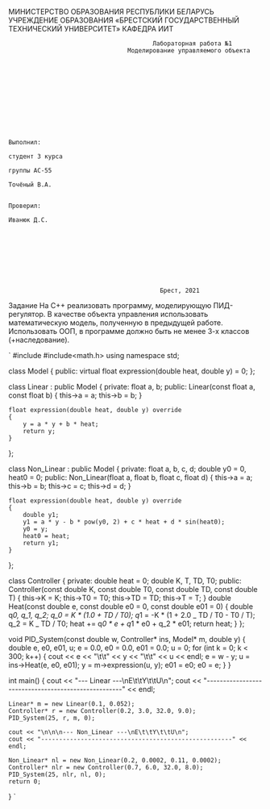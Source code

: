 МИНИСТЕРСТВО ОБРАЗОВАНИЯ РЕСПУБЛИКИ БЕЛАРУСЬ УЧРЕЖДЕНИЕ ОБРАЗОВАНИЯ «БРЕСТСКИЙ ГОСУДАРСТВЕННЫЙ ТЕХНИЧЕСКИЙ УНИВЕРСИТЕТ» КАФЕДРА ИИТ

                                            Лабораторная работа №1
                                     Моделирование управляемого объекта











                                                                            Выполнил:
                                                                            студент 3 курса
                                                                            группы АС-55
                                                                            Точёный В.А.

                                                                            Проверил:
                                                                            Иванюк Д.С.









                                              Брест, 2021

Задание
На C++ реализовать программу, моделирующую ПИД-регулятор. В качестве объекта управления использовать математическую модель, полученную в предыдущей работе. Использовать ООП, в программе должно быть не менее 3-х классов (+наследование).

`
#include<iostream>
#include<math.h>
using namespace std;

class Model
{
public:
virtual float expression(double heat, double y) = 0;
};

class Linear : public Model
{
private:
float a, b;
public:
Linear(const float a, const float b)
{
this->a = a;
this->b = b;
}

    float expression(double heat, double y) override
    {
        y = a * y + b * heat;
        return y;
    }

};

class Non_Linear : public Model
{
private:
float a, b, c, d;
double y0 = 0, heat0 = 0;
public:
Non_Linear(float a, float b, float c, float d)
{
this->a = a;
this->b = b;
this->c = c;
this->d = d;
}

    float expression(double heat, double y) override
    {
        double y1;
        y1 = a * y - b * pow(y0, 2) + c * heat + d * sin(heat0);
        y0 = y;
        heat0 = heat;
        return y1;
    }

};

class Controller
{
private:
double heat = 0;
double K, T, TD, T0;
public:
Controller(const double K, const double T0, const double TD, const double T)
{
this->K = K;
this->T0 = T0;
this->TD = TD;
this->T = T;
}
double Heat(const double e, const double e0 = 0, const double e01 = 0)
{
double q*0, q_1, q_2;
q_0 = K * (1.0 + TD / T0);
q*1 = -K * (1 + 2.0 _ TD / T0 - T0 / T);
q_2 = K _ TD / T0;
heat += q*0 * e + q*1 * e0 + q_2 \* e01;
return heat;
}
};

void PID_System(const double w, Controller* ins, Model* m, double y)
{
double e, e0, e01, u;
e = 0.0,
e0 = 0.0,
e01 = 0.0;
u = 0;
for (int k = 0; k < 300; k++)
{
cout << e << "\t\t" << y << "\t\t" << u << endl;
e = w - y;
u = ins->Heat(e, e0, e01);
y = m->expression(u, y);
e01 = e0;
e0 = e;
}
}

int main()
{
cout << "--- Linear ---\nE\t\tY\t\tU\n";
cout << "----------------------------------------------------" << endl;

    Linear* m = new Linear(0.1, 0.052);
    Controller* r = new Controller(0.2, 3.0, 32.0, 9.0);
    PID_System(25, r, m, 0);

    cout << "\n\n\n--- Non_Linear ---\nE\t\tY\t\tU\n";
    cout << "-----------------------------------------------------" << endl;

    Non_Linear* nl = new Non_Linear(0.2, 0.0002, 0.11, 0.0002);
    Controller* nlr = new Controller(0.7, 6.0, 32.0, 8.0);
    PID_System(25, nlr, nl, 0);
    return 0;

}
`
